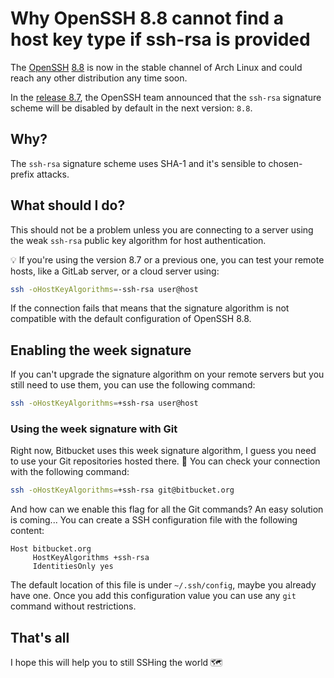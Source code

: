 # Why OpenSSH 8.8 cannot find a host key type if ssh-rsa is provided

The [OpenSSH](https://www.openssh.com/portable.html) [8.8](https://www.openssh.com/txt/release-8.8) is now in the stable channel of Arch Linux and could reach any other distribution any time soon.

In the [release 8.7](https://www.openssh.com/txt/release-8.7), the OpenSSH team announced that the `ssh-rsa` signature scheme will be disabled by default in the next version: `8.8`.

## Why?

The `ssh-rsa` signature scheme uses SHA-1 and it's sensible to chosen-prefix attacks.

## What should I do?

This should not be a problem unless you are connecting to a server using the weak `ssh-rsa` public key algorithm for host authentication.

💡 If you're using the version 8.7 or a previous one, you can test your remote hosts, like a GitLab server, or a cloud server using:

```bash
ssh -oHostKeyAlgorithms=-ssh-rsa user@host
```

If the connection fails that means that the signature algorithm is not compatible with the default configuration of OpenSSH 8.8.

## Enabling the week signature

If you can't upgrade the signature algorithm on your remote servers but you still need to use them, you can use the following command:

```bash
ssh -oHostKeyAlgorithms=+ssh-rsa user@host
```

### Using the week signature with Git

Right now, Bitbucket uses this week signature algorithm, I guess you need to use your Git repositories hosted there. 🥺 You can check your connection with the following command:

```bash
ssh -oHostKeyAlgorithms=+ssh-rsa git@bitbucket.org
```

And how can we enable this flag for all the Git commands? An easy solution is coming... You can create a SSH configuration file with the following content:

```
Host bitbucket.org
     HostKeyAlgorithms +ssh-rsa
     IdentitiesOnly yes
```

The default location of this file is under `~/.ssh/config`, maybe you already have one. Once you add this configuration value you can use any `git` command without restrictions.

## That's all

I hope this will help you to still SSHing the world 🗺️
